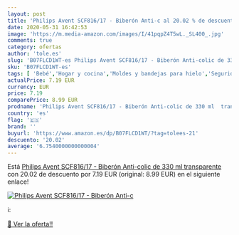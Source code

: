 ```yaml
---
layout: post
title: 'Philips Avent SCF816/17 - Biberón Anti-c al 20.02 % de descuento'
date: 2020-05-31 16:42:53
image: 'https://m.media-amazon.com/images/I/41pqpZ4T5wL._SL400_.jpg'
comments: true
category: ofertas
author: 'tole.es'
slug: 'B07FLCD1WT-es Philips Avent SCF816/17 - Biberón Anti-colic de 330 ml...'
sku: 'B07FLCD1WT-es'
tags: [ 'Bebé','Hogar y cocina','Moldes y bandejas para hielo','Seguridad','Utensilios de bar','Utensilios de cocina','Vigilabebés','avent','biberón', ]
actualPrice: 7.19 EUR
currency: EUR
price: 7.19
comparePrice: 8.99 EUR
prodname: 'Philips Avent SCF816/17 - Biberón Anti-colic de 330 ml  transparente'
country: 'es'
flag: '🇪🇸'
brand: ''
buyurl: 'https://www.amazon.es/dp/B07FLCD1WT/?tag=tolees-21'
descuento: '20.02'
average: '6.7540000000000004'
---
```


Está [Philips Avent SCF816/17 - Biberón Anti-colic de 330 ml  transparente](https://www.amazon.es/dp/B07FLCD1WT/?tag=tolees-21) con 20.02 de descuento por 7.19 EUR (original: 8.99 EUR) en el siguiente enlace!

[![Philips Avent SCF816/17 - Biberón Anti-c](https://m.media-amazon.com/images/I/41pqpZ4T5wL._SL400_.jpg)](https://www.amazon.es/dp/B07FLCD1WT/?tag=tolees-21)

ℹ️:


[🛒 Ver la oferta!!](https://www.amazon.es/dp/B07FLCD1WT/?tag=tolees-21)
